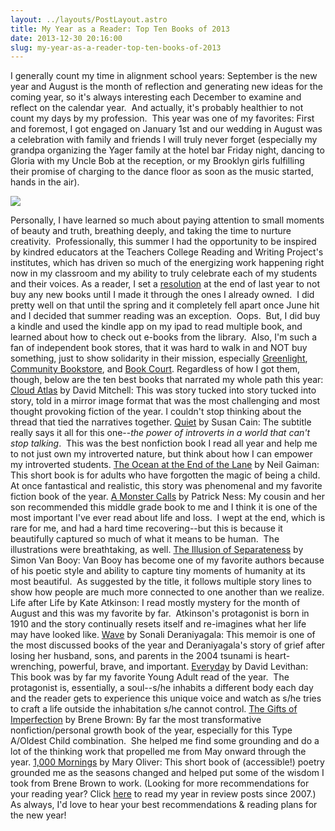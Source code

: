 ```yaml
---
layout: ../layouts/PostLayout.astro
title: My Year as a Reader: Top Ten Books of 2013
date: 2013-12-30 20:16:00
slug: my-year-as-a-reader-top-ten-books-of-2013
---
```


I generally count my time in alignment school years: September is the new year and August is the month of reflection and generating new ideas for the coming year, so it's always interesting each December to examine and reflect on the calendar year.  And actually, it's probably healthier to not count my days by my profession.  This year was one of my favorites: First and foremost, I got engaged on January 1st and our wedding in August was a celebration with family and friends I will truly never forget (especially my grandpa organizing the Yager family at the hotel bar Friday night, dancing to Gloria with my Uncle Bob at the reception, or my Brooklyn girls fulfilling their promise of charging to the dance floor as soon as the music started, hands in the air).

[![](http://1.bp.blogspot.com/-2O-qdvLjStI/UsHFIXB8ebI/AAAAAAAAA5E/mKlm0R6F0-4/s200/fam!.jpg)](http://1.bp.blogspot.com/-2O-qdvLjStI/UsHFIXB8ebI/AAAAAAAAA5E/mKlm0R6F0-4/s1600/fam!.jpg)

Personally, I have learned so much about paying attention to small moments of beauty and truth, breathing deeply, and taking the time to nurture creativity.  Professionally, this summer I had the opportunity to be inspired by kindred educators at the Teachers College Reading and Writing Project's institutes, which has driven so much of the energizing work happening right now in my classroom and my ability to truly celebrate each of my students and their voices. As a reader, I set a [resolution](http://akindoflibrary.blogspot.com/2012/12/new-years-reading-resolution.html) at the end of last year to not buy any new books until I made it through the ones I already owned.  I did pretty well on that until the spring and it completely fell apart once June hit and I decided that summer reading was an exception.  Oops.  But, I did buy a kindle and used the kindle app on my ipad to read multiple book, and learned about how to check out e-books from the library.  Also, I'm such a fan of independent book stores, that it was hard to walk in and NOT buy something, just to show solidarity in their mission, especially [Greenlight](http://greenlightbookstore.com/), [Community Bookstore](http://communitybookstore.net/), and [Book Court](http://bookcourt.com/). Regardless of how I got them, though, below are the ten best books that narrated my whole path this year: [Cloud Atlas](http://akindoflibrary.blogspot.com/2013/01/cloud-atlas-if-anything-can-save-us-its.html) by David Mitchell: This was story tucked into story tucked into story, told in a mirror image format that was the most challenging and most thought provoking fiction of the year. I couldn't stop thinking about the thread that tied the narratives together. [Quiet](http://akindoflibrary.blogspot.com/2013/01/introversion-not-bad-word-or.html) by Susan Cain: The subtitle really says it all for this one--_the power of introverts in a world that can't stop talking_.  This was the best nonfiction book I read all year and help me to not just own my introverted nature, but think about how I can empower my introverted students. [The Ocean at the End of the Lane](http://akindoflibrary.blogspot.com/2013/07/neil-gaimans-ocean-at-end-of-lane.html) by Neil Gaiman: This short book is for adults who have forgotten the magic of being a child. At once fantastical and realistic, this story was phenomenal and my favorite fiction book of the year. [A Monster Calls](http://akindoflibrary.blogspot.com/2013/07/a-monster-calls-book-about-healing-from.html) by Patrick Ness: My cousin and her son recommended this middle grade book to me and I think it is one of the most important I've ever read about life and loss.  I wept at the end, which is rare for me, and had a hard time recovering--but this is because it beautifully captured so much of what it means to be human.  The illustrations were breathtaking, as well. [The Illusion of Separateness](http://akindoflibrary.blogspot.com/2013/07/poetic-connection-illusion-of.html) by Simon Van Booy: Van Booy has become one of my favorite authors because of his poetic style and ability to capture tiny moments of humanity at its most beautiful.  As suggested by the title, it follows multiple story lines to show how people are much more connected to one another than we realize. Life after Life by Kate Atkinson: I read mostly mystery for the month of August and this was my favorite by far.  Atkinson's protagonist is born in 1910 and the story continually resets itself and re-imagines what her life may have looked like. [Wave](http://akindoflibrary.blogspot.com/2013/10/literature-and-loss-wave.html) by Sonali Deraniyagala: This memoir is one of the most discussed books of the year and Deraniyagala's story of grief after losing her husband, sons, and parents in the 2004 tsunami is heart-wrenching, powerful, brave, and important. [Everyday](http://akindoflibrary.blogspot.com/2013/12/the-gift-of-solitude-applicable-to-all.html) by David Levithan: This book was by far my favorite Young Adult read of the year.  The protagonist is, essentially, a soul--s/he inhabits a different body each day and the reader gets to experience this unique voice and watch as s/he tries to craft a life outside the inhabitation s/he cannot control. [The Gifts of Imperfection](http://akindoflibrary.blogspot.com/2013/11/brene-brown-game-changer.html) by Brene Brown: By far the most transformative nonfiction/personal growth book of the year, especially for this Type A/Oldest Child combination.  She helped me find some grounding and do a lot of the thinking work that propelled me from May onward through the year. [1,000 Mornings](http://akindoflibrary.blogspot.com/2013/12/the-magic-of-paying-attention-mary.html) by Mary Oliver: This short book of (accessible!) poetry grounded me as the seasons changed and helped put some of the wisdom I took from Brene Brown to work. (Looking for more recommendations for your reading year? Click [here](http://akindoflibrary.blogspot.com/search/label/year%20in%20review) to read my year in review posts since 2007.) As always, I'd love to hear your best recommendations & reading plans for the new year!
